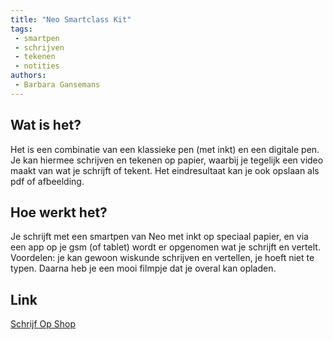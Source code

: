 ```yaml
---
title: "Neo Smartclass Kit"
tags: 
 - smartpen
 - schrijven
 - tekenen
 - notities
authors:
 - Barbara Gansemans
---
```


## Wat is het?

Het is een combinatie van een klassieke pen (met inkt) en een digitale pen. Je kan hiermee schrijven en tekenen op papier, waarbij je tegelijk een video maakt van wat je schrijft of tekent. Het eindresultaat kan je ook opslaan als pdf of afbeelding.

## Hoe werkt het?

Je schrijft met een smartpen van Neo met inkt op speciaal papier, en via een app op je gsm (of tablet) wordt er opgenomen wat je schrijft en vertelt. Voordelen: je kan gewoon wiskunde schrijven en vertellen, je hoeft niet te typen. Daarna heb je een mooi filmpje dat je overal kan opladen.

## Link

[Schrijf Op Shop](https://www.schrijfopshop.nl/digitalepen/smart-class-kit.html)